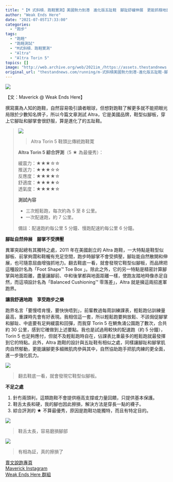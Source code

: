 ```yaml
---
title: "【M 式斜槓．跑鞋實測】美國勢力到港　進化版五趾鞋　腳趾舒緩伸展　更能抓穩地面"
author: "Weak Ends Here"
date: "2021-07-05T17:33:00"
categories:
  - "跑步"
tags:
  - "跑鞋"
  - "跑鞋測試"
  - "M式斜槓．跑鞋實測"
  - "Altra"
  - "Altra Torin 5"
topics: []
image: "http://web.archive.org/web/2021im_/https://assets.thestandnews.com/media/photos/five-27.png"
original_url: "thestandnews.com/running/m-式斜槓美國勢力到港-進化版五趾鞋-腳趾舒緩伸展-更能抓穩地面"
---
```

![](http://web.archive.org/web/2021im_/https://assets.thestandnews.com/media/photos/five-27.png)

【文：Maverick @ Weak Ends Here】

撰寫廣為人知的跑鞋，自然容易吸引讀者眼球，但想對跑鞋了解更多就不能把眼光局限於少數知名牌子，所以今篇文章測試 Altra，它是美國品牌，鞋型似腳板，穿上它腳趾和腳掌會很舒服，算是進化了的五趾鞋。

> ![](http://web.archive.org/web/2021im_/https://assets.thestandnews.com/media/photos/212410064.jpg)
> > Altra Torin 5 鞋頭比傳統跑鞋寛
> 
> **Altra Torin 5 綜合評測**（5 ★ 為最優秀）：
> 
> 緩震力：★★★☆☆  
> 推送力：★★★☆☆  
> 反應度：★★★★☆  
> 舒適度：★★★★☆  
> 透氣度：★★★★☆
> 
> **測試內容**
> 
> *   三次輕鬆跑，每次約為 5 至 8 公里。
> *   一次配速跑，約 7 公里。
> 
> 備註：配速跑約每公里 5 分鐘、慢跑配速約每公里 6 分鐘。

**腳趾自然伸展　腳掌不受擠壓**

異軍突起總有其獨特之處，2011 年在美國創立的 Altra 跑鞋，一大特點是鞋型似腳板、前掌夠濶和鞋櫳有充足空間，跑步時腳掌不會受擠壓，腳趾能自然散開和伸展，也可隨意屈曲增強抓地力。翻去鞋底一看，就會發現它鞋型似腳板，而品牌把這種設計名為「Foot Shape™️ Toe Box 」。除此之外，它的另一特點是精密計算腳掌與地面距離，盡量讓腳前、中和後掌都與地面距離一樣，使跑友踏地時像赤足自然，而這項設計名為「Balanced Cushioning™ 零落差」，Altra 就是擁這兩招進軍跑界。

**讓我舒適地跑　享受跑步之樂**

跑界名言「要慢唔肯慢，要快快唔到」，前輩教過每周訓練課表，輕鬆跑佔訓練量最高，重課時先會有好表現。我相信這一套，所以輕鬆跑要夠放鬆、不該侷促腳掌和腳趾、中底要有足夠緩震和回彈，而我穿 Torin 5 在鰂魚涌公園跑了數次，合共約 30 公里，感到它確做到上述要點。我也是試過用較快的配速跑（約 5 分鐘），Torin 5 也足夠應付，但就不及輕鬆跑時自在，佔課表比重最多的輕鬆跑就最發揮到它的特點。此外，Altra 跑鞋的設計與五趾鞋有相似之處，同樣讓腳趾和腳掌肌肉自然郁動，更能讓腳更多細微肌肉參與其中，自然協助跑手把肌肉練的更全面，進一步強化肌力。

![](http://web.archive.org/web/2021im_/https://assets.thestandnews.com/media/photos/209151865.jpg)
> 翻去鞋底一看，就會發現它鞋型似腳板。

**不足之處**

1.  針冇兩頭利，這類跑鞋不會提供極高支撐或力量回饋，只提供基本保護。
2.  鞋舌太長和硬，我的腳也因此擦損，解決方法是穿長一點的襪子。
3.  綜合評測的 ★ 不算最優秀，原因是跑鞋功能獨特，而且有特定目的。

![](http://web.archive.org/web/2021im_/https://assets.thestandnews.com/media/photos/213622518.jpg)
> 鞋舌太長，容易磨損腳部

![](http://web.archive.org/web/2021im_/https://assets.thestandnews.com/media/photos/210825311.jpg)
> 有相為証，真的擦損了

[賣文說跑專頁](http://web.archive.org/web/20211229132617/https://www.facebook.com/1841803306084163/)  
[Maverick Instagram](http://web.archive.org/web/20211229132617/https://www.instagram.com/maverick_au/)  
[Weak Ends Here 群組](http://web.archive.org/web/20211229132617/https://www.facebook.com/groups/498772610150499/)